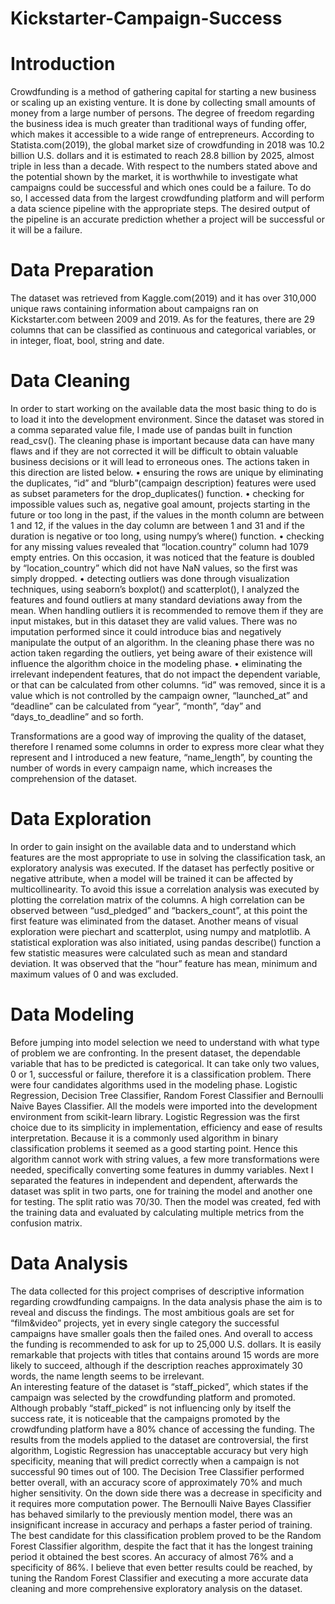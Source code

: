 # Kickstarter-Campaign-Success

# Introduction

Crowdfunding is a method of gathering capital for starting a new business or scaling up an existing venture. It is done by 
collecting small amounts of money from a large number of persons. The degree of freedom regarding the business idea is much 
greater than traditional ways of funding offer, which makes it accessible to a wide range of entrepreneurs. 
According to Statista.com(2019), the global market size of crowdfunding in 2018 was 10.2 billion U.S. dollars and it is 
estimated to reach 28.8 billion by 2025, almost triple in less than a decade. With respect to the numbers stated above and 
the potential shown by the market, it is worthwhile to investigate what campaigns could be successful and which ones could 
be a failure. To do so, I accessed data from the largest crowdfunding platform and will perform a data science pipeline 
with the appropriate steps. The desired output of the pipeline is an accurate prediction whether a project will be successful 
or it will be a failure. 


# Data Preparation

The dataset was retrieved from Kaggle.com(2019) and it has over 310,000 unique raws containing information about campaigns 
ran on Kickstarter.com between 2009 and 2019. As for the features, there are 29 columns that can be classified as continuous 
and categorical variables, or in integer, float, bool, string and date. 


# Data Cleaning

In order to start working on the available data the most basic thing to do is to load it into the development environment. 
Since the dataset was stored in a comma separated value file, I made use of pandas built in function read_csv().
The cleaning phase is important because data can have many flaws and if they are not corrected it will be difficult to obtain
valuable business decisions or it will lead to erroneous ones. The actions taken in this direction are listed below. 
    • ensuring the rows are unique by eliminating the duplicates, “id” and “blurb”(campaign description) features were used 
    as subset parameters for the drop_duplicates() function.
    • checking for impossible values such as, negative goal amount, projects starting in the future or too long in the past, 
    if the values in the month column are between 1 and 12, if the values in the day column are between 1 and 31 and if the 
    duration is negative or too long, using numpy’s where() function. 
    • checking for any missing values revealed that “location.country” column had 1079 empty entries. On this occasion, 
    it was noticed that the feature is doubled by “location_country” which did not have NaN values, so the first was simply dropped.
    • detecting outliers was done through visualization techniques, using seaborn’s boxplot() and scatterplot(), I analyzed 
    the features and found outliers at many standard deviations away from the mean. When handling outliers it is recommended 
    to remove them if they are input mistakes, but in this dataset they are valid values. There was no imputation performed 
    since it could introduce bias and negatively manipulate the output of an algorithm. In the cleaning phase there was no 
    action taken regarding the outliers, yet being aware of their existence will influence the algorithm choice in the modeling phase.
    • eliminating the irrelevant independent features, that do not impact the dependent variable, or that can be calculated 
    from other columns. “id” was removed, since it is a value which is not controlled by the campaign owner, “launched_at” and 
    “deadline” can be calculated from “year”, “month”, “day” and “days_to_deadline” and so forth.

Transformations are a good way of improving the quality of the dataset, therefore I renamed some columns in order to express more
clear what they represent and I introduced a new feature, “name_length”,  by counting the number of words in every campaign name, 
which increases the comprehension of the dataset. 


# Data Exploration

In order to gain insight on the available data and to understand which features are the most appropriate to use in solving the classification 
task, an exploratory analysis was executed. If the dataset has perfectly positive or negative attribute, when a model will be trained it can 
be affected by multicollinearity. To avoid this issue a correlation analysis was executed by plotting the correlation matrix of the columns. 
A high correlation can be observed between “usd_pledged” and “backers_count”, at this point the first feature was eliminated from the dataset.
Another means of visual exploration were piechart and scatterplot, using numpy and matplotlib. 
A statistical exploration was also initiated, using pandas describe() function a few statistic measures were calculated such as mean and standard 
deviation. It was observed that the “hour” feature has mean, minimum and maximum values of 0 and was excluded.

# Data Modeling

Before jumping into model selection we need to understand with what type of problem we are confronting. In the present dataset, the dependable variable 
that has to be predicted is categorical. It can take only two values, 0 or 1, successful or failure, therefore it is a classification problem.
There were four candidates algorithms used in the modeling phase. Logistic Regression, Decision Tree Classifier, Random Forest Classifier and Bernoulli 
Naive Bayes Classifier. All the models were imported into the development environment from scikit-learn library.
Logistic Regression was the first choice due to its simplicity in implementation, efficiency and ease of results interpretation. Because it is a commonly
used algorithm in binary classification problems it seemed as a good starting point. Hence this algorithm cannot work with string values, a few more 
transformations were needed, specifically converting some features in dummy variables. Next I separated the features in independent and dependent, 
afterwards the dataset was split in two parts, one for training the model and another one for testing. The split ratio was 70/30.
Then the model was created, fed with the training data and evaluated by calculating multiple metrics from the confusion matrix. 

# Data Analysis

The data collected for this project comprises of descriptive information regarding crowdfunding campaigns. In the data analysis phase the aim is to
reveal and discuss the findings. 
The most ambitious goals are set for “film&video” projects, yet in every single category the successful campaigns have smaller goals then the failed ones.
And overall to access the funding is recommended to ask for up to 25,000 U.S. dollars.
It is easily remarkable that projects with titles that contains around 15 words are more likely to succeed, although if the description reaches approximately 
30 words, the name length seems to be irrelevant.    
An interesting feature of the dataset is “staff_picked”, which states if the campaign was selected by the crowdfunding platform and promoted. Although probably
“staff_picked” is not influencing only by itself the success rate, it is noticeable that the campaigns promoted by the crowdfunding platform have a 80% chance 
of accessing the funding.
The results from the models applied to the dataset are controversial, the first algorithm, Logistic Regression has unacceptable accuracy but very high specificity,
meaning that will predict correctly when a campaign is not successful 90 times out of 100. The Decision Tree Classifier performed better overall, with an accuracy
score of approximately 70% and much higher sensitivity. On the down side there was a decrease in specificity and it requires more computation power. The Bernoulli
Naive Bayes Classifier has behaved similarly to the previously mention model, there was an insignificant increase in accuracy and perhaps a faster period of 
training. The best candidate for this classification problem proved to be the Random Forest Classifier algorithm, despite the fact that it has the longest training
period it obtained the best scores. An accuracy of almost 76% and a specificity of 86%. I believe that even better results could be reached, by tuning the Random 
Forest Classifier and executing a more accurate data cleaning and more comprehensive exploratory analysis on the dataset. 
